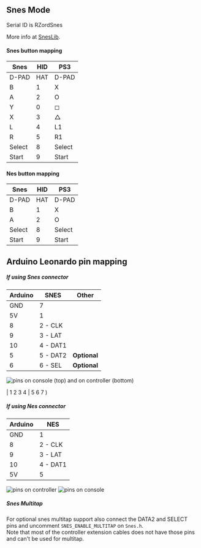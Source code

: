 ## Snes Mode

Serial ID is RZordSnes

More info at [SnesLib](https://github.com/sonik-br/SnesLib).

#### Snes button mapping

| Snes   | HID | PS3     |
|--------|-----|---------|
| D-PAD  | HAT | D-PAD   |
| B      | 1   | X       |
| A      | 2   | O       |
| Y      | 0   | &#9723; |
| X      | 3   | &#9651; |
| L      | 4   | L1      |
| R      | 5   | R1      |
| Select | 8   | Select  |
| Start  | 9   | Start   |

#### Nes button mapping

| Snes   | HID | PS3     |
|--------|-----|---------|
| D-PAD  | HAT | D-PAD   |
| B      | 1   | X       |
| A      | 2   | O       |
| Select | 8   | Select  |
| Start  | 9   | Start   |

## Arduino Leonardo pin mapping

##### If using Snes connector

| Arduino     | SNES     | Other        |
|-------------|----------|--------------|
| GND         | 7        |              |
| 5V          | 1        |              |
| 8           | 2 - CLK  |              |
| 9           | 3 - LAT  |              |
| 10          | 4 - DAT1 |              |
| 5           | 5 - DAT2 | **Optional** |
| 6           | 6 - SEL  | **Optional** |

![pins on console (top) and on controller (bottom)](../docs/snes_pins01.jpg)

| 1 2 3 4 | 5 6 7 )


##### If using Nes connector

| Arduino     | NES      |
|-------------|----------|
| GND         | 1        |
| 8           | 2 - CLK  |
| 9           | 3 - LAT  |
| 10          | 4 - DAT1 |
| 5V          | 5        |

![pins on controller](../docs/nes_pins01.jpg)
![pins on console](../docs/nes_pins02.jpg)

##### Snes Multitap

For optional snes multitap support also connect the DATA2 and SELECT pins and uncomment `SNES_ENABLE_MULTITAP` on `Snes.h`.<br/>
Note that most of the controller extension cables does not have those pins and can't be used for multitap.
